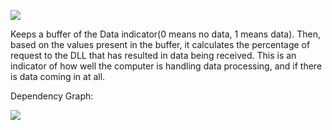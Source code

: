 ﻿![](https://lh5.googleusercontent.com/CSkqpwCo4Up-tV3f12G_Mvs1sKeIRUS4cQMJwNPBSL3xzSeqoNuB4TYePLavHUgYlpOCNbiendyDeZBRWC-pUe8moTWnaIwOfqkZ2do8csCbZKdupMivQi5pNHY-vheqQVKluoml)

Keeps a buffer of the Data indicator(0 means no data, 1 means data). Then, based on the values present in the buffer, it calculates the percentage of request to the DLL that has resulted in data being received. This is an indicator of how well the computer is handling data processing, and if there is data coming in at all.

  

Dependency Graph:

![](https://lh6.googleusercontent.com/_wvLU0go3wC6yZ1gvpzPGrnim0o7Yu3_Rl_DKHILxjke3AAEnR_mEuR1hJW0KZivc019OikRlXDv4BQGwnF90wJymrJsiDy9XvX-jl-02as-LyoBzhD7R2PwiXrObZM1nN7ZgVKN)

